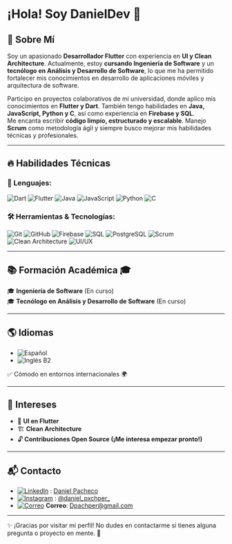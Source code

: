 # ¡Hola! Soy DanielDev 👋  

## 🚀 Sobre Mí
Soy un apasionado **Desarrollador Flutter** con experiencia en **UI y Clean Architecture**. Actualmente, estoy **cursando Ingeniería de Software** y un **tecnólogo en Análisis y Desarrollo de Software**, lo que me ha permitido fortalecer mis conocimientos en desarrollo de aplicaciones móviles y arquitectura de software.  

Participo en proyectos colaborativos de mi universidad, donde aplico mis conocimientos en **Flutter y Dart**. También tengo habilidades en **Java, JavaScript, Python y C**, así como experiencia en **Firebase y SQL**.  
Me encanta escribir **código limpio, estructurado y escalable**. Manejo **Scrum** como metodología ágil y siempre busco mejorar mis habilidades técnicas y profesionales.  

---

## 🔥 Habilidades Técnicas  

### 🚀 Lenguajes:
![Dart](https://img.shields.io/badge/Dart-0175C2?style=for-the-badge&logo=dart&logoColor=white)
![Flutter](https://img.shields.io/badge/Flutter-02569B?style=for-the-badge&logo=flutter&logoColor=white)
![Java](https://img.shields.io/badge/Java-007396?style=for-the-badge&logo=java&logoColor=white)
![JavaScript](https://img.shields.io/badge/JavaScript-F7DF1E?style=for-the-badge&logo=javascript&logoColor=black)
![Python](https://img.shields.io/badge/Python-3776AB?style=for-the-badge&logo=python&logoColor=white)
![C](https://img.shields.io/badge/C-00599C?style=for-the-badge&logo=c&logoColor=white)

### 🛠️ Herramientas & Tecnologías:
![Git](https://img.shields.io/badge/Git-F05032?style=for-the-badge&logo=git&logoColor=white)
![GitHub](https://img.shields.io/badge/GitHub-181717?style=for-the-badge&logo=github&logoColor=white)
![Firebase](https://img.shields.io/badge/Firebase-FFCA28?style=for-the-badge&logo=firebase&logoColor=black)
![SQL](https://img.shields.io/badge/SQL-4479A1?style=for-the-badge&logo=mysql&logoColor=white)
![PostgreSQL](https://img.shields.io/badge/PostgreSQL-336791?style=for-the-badge&logo=postgresql&logoColor=white)
![Scrum](https://img.shields.io/badge/Scrum-009FDA?style=for-the-badge&logo=scrumalliance&logoColor=white)
![Clean Architecture](https://img.shields.io/badge/Clean%20Architecture-4CAF50?style=for-the-badge&logo=codeforces&logoColor=white)
![UI/UX](https://img.shields.io/badge/UI%2FUX-FF4088?style=for-the-badge&logo=adobe&logoColor=white)

---

## 📚 Formación Académica 🎓  
🎓 **Ingeniería de Software** (En curso)  
🎓 **Tecnólogo en Análisis y Desarrollo de Software** (En curso)  

---

## 🌎 Idiomas  
- ![Español](https://img.shields.io/badge/Español-Nativo-FFD700?style=for-the-badge)  
- ![Inglés B2](https://img.shields.io/badge/Inglés-B2-007396?style=for-the-badge&logo=language&logoColor=white)  

✅ Cómodo en entornos internacionales 🌍  

---

## 🎯 Intereses  
- 🎨 **UI en Flutter**  
- 🏗️ **Clean Architecture**  
- 🔓 **Contribuciones Open Source (¡Me interesa empezar pronto!)**  

---

## 📬 Contacto  


- [![LinkedIn](https://img.shields.io/badge/LinkedIn-0A66C2?style=for-the-badge&logo=linkedin&logoColor=white)](https://www.linkedin.com/in/danielpachecodev/) : [Daniel Pacheco](https://www.linkedin.com/in/danielpachecodev/)  
- [![Instagram](https://img.shields.io/badge/Instagram-E4405F?style=for-the-badge&logo=instagram&logoColor=white)](https://instagram.com/daniel_pxchper/_) : [@daniel_pxchper_](https://instagram.com/daniel_pxchper/_)  
- [![Correo](https://img.shields.io/badge/Correo-D14836?style=for-the-badge&logo=gmail&logoColor=white)](mailto:Dpachper@gmail.com) **Correo**: [Dpachper@gmail.com](mailto:Dpachper@gmail.com)  

---

✨ ¡Gracias por visitar mi perfil! No dudes en contactarme si tienes alguna pregunta o proyecto en mente. 🚀  



